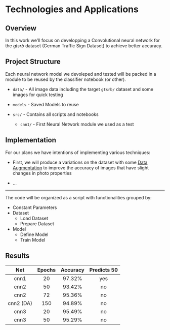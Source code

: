 # Technologies and Applications

## Overview

In this work we'll focus on developping a Convolutional neural network for the
*gtsrb* dataset (German Traffic Sign Dataset) to achieve better accuracy.

## Project Structure

Each neural network model we devoleped and tested will be packed in a module
to be reused by the classifier notebook (or other).

- `data/` - All image data including the target `gtsrb/` dataset and some images
for quick testing

- `models` - Saved Models to reuse

- `src/` - Contains all scripts and notebooks
    - `cnn1/` - First Neural Network module we used as a test


## Implementation

For our plans we have intentions of implementing various techniques:

- First, we will produce a variations on the dataset with some <ins>Data
Augmentation</ins> to improve the accuracy of images that have slight changes
in photo properties

- ...

___

The code will be organized as a script with functionalities grouped by:

<!-- - Imports -->
- Constant Parameters
- Dataset
    - Load Dataset
    - Prepare Dataset
    <!-- - Data Augmentation -->
- Model
    - Define Model
    - Train Model

## Results

| Net       | Epochs | Accuracy | Predicts 50 |
|:---------:|:------:|:--------:|:-----------:|
| cnn1      | 20     | 97.32%   | yes         |
| cnn2      | 50     | 93.42%   | no          |
| cnn2      | 72     | 95.36%   | no          |
| cnn2 (DA) | 150    | 94.89%   | no          |
| cnn3      | 20     | 95.49%   | no          |
| cnn3      | 50     | 95.29%   | no          |


<!--
- Introdução
    - Objectivo
    - Resumo das aproches
- Estrutura do projeto
    - (de modo a fornecer modularidade e reutilizar componentes desenvolvidas bla bla bla)
- Redes
    - Convolutional Neural Network 1
        - (Dizer que foi a nossa primeira aproach e que experimentamos com variações)
    - Convolutional Neural Network 2
        - (Mencionar que foi um bom recurso para entender de que forma se pode desenvolver redes para este dataset/tópico)
    - Convolutional Neural Network 3
        - (Dizer que nos sentimos inspirados para desenvolver uma rede nossa que fosse trazer resultados mais fiaveis)
    - Results
        - Nosso caso de ouro (limit 50)
        - (Notar que afinal somos uns falhados e que a rede do stor não só dá melhor accuracy como também consegue identificar corretamente o nosso caso de ouro)
- Conclusão
-->